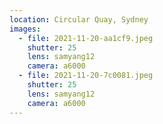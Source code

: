 ```yaml
---
location: Circular Quay, Sydney
images:
  - file: 2021-11-20-aa1cf9.jpeg
    shutter: 25
    lens: samyang12
    camera: a6000
  - file: 2021-11-20-7c0081.jpeg
    shutter: 25
    lens: samyang12
    camera: a6000
---
```

